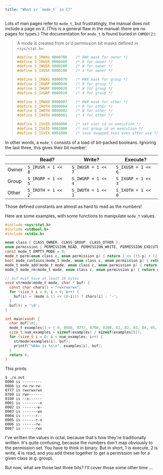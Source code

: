 ```yaml
---
title: "What is `mode_t` in C?"
---
```


Lots of man pages refer to `mode_t`, but frustratingly, the manual does not include a page on it. (This is a general flaw in the manual: there are no pages for types.) The documentation for `mode_t` is found buried in `CHMOD(2)`:

> A mode is created from or'd permission bit masks defined in `<sys/stat.h>`:
>
> ```c
> #define S_IRWXU 0000700    /* RWX mask for owner */
> #define S_IRUSR 0000400    /* R for owner */
> #define S_IWUSR 0000200    /* W for owner */
> #define S_IXUSR 0000100    /* X for owner */
>
> #define S_IRWXG 0000070    /* RWX mask for group */
> #define S_IRGRP 0000040    /* R for group */
> #define S_IWGRP 0000020    /* W for group */
> #define S_IXGRP 0000010    /* X for group */
>
> #define S_IRWXO 0000007    /* RWX mask for other */
> #define S_IROTH 0000004    /* R for other */
> #define S_IWOTH 0000002    /* W for other */
> #define S_IXOTH 0000001    /* X for other */
>
> #define S_ISUID 0004000    /* set user id on execution */
> #define S_ISGID 0002000    /* set group id on execution */
> #define S_ISVTX 0001000    /* save swapped text even after use */
> ```

In other words, a `mode_t` consists of a load of bit-packed booleans. Ignoring the last three, this gives their bit number:

|       | Read?              | Write?             | Execute?           |
| ----- | ------------------ | ------------------ | ------------------ |
| Owner | `S_IRUSR = 1 << 8` | `S_IWUSR = 1 << 7` | `S_IXUSR = 1 << 6` |
| Group | `S_IRGRP = 1 << 5` | `S_IWGRP = 1 << 4` | `S_IXGRP = 1 << 3` |
| Other | `S_IROTH = 1 << 2` | `S_IWOTH = 1 << 1` | `S_IXOTH = 1 << 0` |

Those defined constants are almost as hard to read as the numbers!

Here are some examples, with some functions to manipulate `mode_t` values.

```c
#include <sys/stat.h>
#include <stdbool.h>
#include <stdio.h>

enum class { CLASS_OWNER, CLASS_GROUP, CLASS_OTHER };
enum permission { PERMISSION_READ, PERMISSION_WRITE, PERMISSION_EXECUTE };
const mode_t EMPTY_MODE = 0;
mode_t perm(enum class c, enum permission p) { return 1 << ((3-p) + (2-c)*3); }
bool mode_contains(mode_t mode, enum class c, enum permission p) { return mode & perm(c, p); }
mode_t mode_add(mode_t mode, enum class c, enum permission p) { return mode | perm(c, p); }
mode_t mode_rm(mode_t mode, enum class c, enum permission p) { return mode & ~perm(c, p); }

// buf must have at least 10 bytes
void strmode(mode_t mode, char * buf) {
  const char chars[] = "rwxrwxrwx";
  for (size_t i = 0; i < 9; i++) {
    buf[i] = (mode & (1 << (8-i))) ? chars[i] : '-';
  }
  buf[9] = '\0';
}

int main(void) {
  char buf[10];
  mode_t examples[] = { 0, 0666, 0777, 0700, 0100, 01, 02, 03, 04, 05, 06, 07 };
  size_t num_examples = sizeof(examples) / sizeof(examples[0]);
  for (size_t i = 0; i < num_examples; i++) {
    strmode(examples[i], buf);
    printf("%04o is %s\n", examples[i], buf);
  }
  return 0;
}
```

This prints:

```
$ ./a.out
0000 is ---------
0666 is rw-rw-rw-
0777 is rwxrwxrwx
0700 is rwx------
0100 is --x------
0001 is --------x
0002 is -------w-
0003 is -------wx
0004 is ------r--
0005 is ------r-x
0006 is ------rw-
0007 is ------rwx
```

I've written the values in octal, because that's how they're traditionally written. It's quite confusing, because the numbers don't map obviously to the permission set. You have to think in binary. But in short, 1 is execute, 2 is write, 4 is read, and you add these together to get a permission set for a given class (e.g. group).

But now, what are those last three bits? I'll cover those some other time ...
